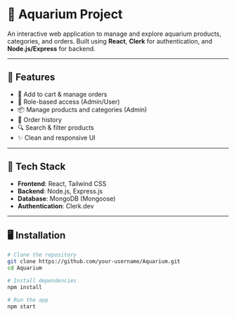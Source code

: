 # 🐠 Aquarium Project

An interactive web application to manage and explore aquarium products, categories, and orders. Built using **React**, **Clerk** for authentication, and **Node.js/Express** for backend.

---

## 🚀 Features

- 🛒 Add to cart & manage orders
- 🔐 Role-based access (Admin/User)
- 📦 Manage products and categories (Admin)
- 🧾 Order history
- 🔍 Search & filter products
- ✨ Clean and responsive UI

---

## 🔧 Tech Stack

- **Frontend**: React, Tailwind CSS
- **Backend**: Node.js, Express.js
- **Database**: MongoDB (Mongoose)
- **Authentication**: Clerk.dev

---

## 🖥️ Installation

```bash
# Clone the repository
git clone https://github.com/your-username/Aquarium.git
cd Aquarium

# Install dependencies
npm install

# Run the app
npm start

